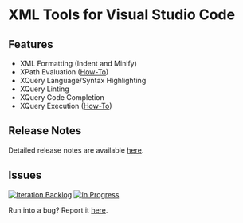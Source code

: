 # XML Tools for Visual Studio Code
## Features
* XML Formatting (Indent and Minify)
* XPath Evaluation ([How-To](https://github.com/DotJoshJohnson/vscode-xml/wiki/How-To:-Evaluate-XPath-Queries))
* XQuery Language/Syntax Highlighting
* XQuery Linting
* XQuery Code Completion
* XQuery Execution ([How-To](https://github.com/DotJoshJohnson/vscode-xml/wiki/How-To%3A-Executing-XQuery-Scripts))

## Release Notes
Detailed release notes are available [here](https://github.com/DotJoshJohnson/vscode-xml/releases).

## Issues
[![Iteration Backlog](https://badge.waffle.io/DotJoshJohnson/vscode-xml.svg?label=Iteration:%20Backlog&title=Iteration%20Backlog)](http://waffle.io/DotJoshJohnson/vscode-xml)
[![In Progress](https://badge.waffle.io/DotJoshJohnson/vscode-xml.svg?label=Iteration:%20In%20Progress&title=In%20Progress)](http://waffle.io/DotJoshJohnson/vscode-xml)

Run into a bug? Report it [here](https://github.com/DotJoshJohnson/vscode-xml/issues).
